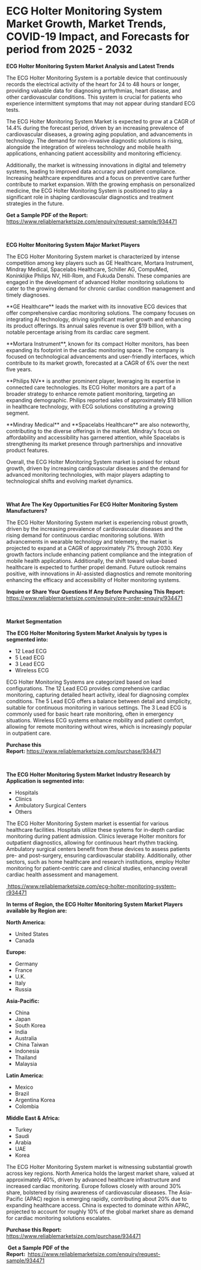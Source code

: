 <p><h1>ECG Holter Monitoring System Market Growth, Market Trends, COVID-19 Impact, and Forecasts for period from 2025 - 2032</h1></p><p><strong>ECG Holter Monitoring System Market Analysis and Latest Trends</strong></p>
<p><p>The ECG Holter Monitoring System is a portable device that continuously records the electrical activity of the heart for 24 to 48 hours or longer, providing valuable data for diagnosing arrhythmias, heart disease, and other cardiovascular conditions. This system is crucial for patients who experience intermittent symptoms that may not appear during standard ECG tests.</p><p>The ECG Holter Monitoring System Market is expected to grow at a CAGR of 14.4% during the forecast period, driven by an increasing prevalence of cardiovascular diseases, a growing aging population, and advancements in technology. The demand for non-invasive diagnostic solutions is rising, alongside the integration of wireless technology and mobile health applications, enhancing patient accessibility and monitoring efficiency.</p><p>Additionally, the market is witnessing innovations in digital and telemetry systems, leading to improved data accuracy and patient compliance. Increasing healthcare expenditures and a focus on preventive care further contribute to market expansion. With the growing emphasis on personalized medicine, the ECG Holter Monitoring System is positioned to play a significant role in shaping cardiovascular diagnostics and treatment strategies in the future.</p></p>
<p><strong>Get a Sample PDF of the Report:&nbsp;</strong> <a href="https://www.reliablemarketsize.com/enquiry/request-sample/934471?utm_campaign=3007&utm_medium=2&utm_source=Github&utm_content=ia&utm_term=18042025&utm_id=ecg-holter-monitoring-system">https://www.reliablemarketsize.com/enquiry/request-sample/934471</a></p>
<p>&nbsp;</p>
<p><strong>ECG Holter Monitoring System Major Market Players</strong></p>
<p><p>The ECG Holter Monitoring System market is characterized by intense competition among key players such as GE Healthcare, Mortara Instrument, Mindray Medical, Spacelabs Healthcare, Schiller AG, CompuMed, Koninklijke Philips NV, Hill-Rom, and Fukuda Denshi. These companies are engaged in the development of advanced Holter monitoring solutions to cater to the growing demand for chronic cardiac condition management and timely diagnoses.</p><p>**GE Healthcare** leads the market with its innovative ECG devices that offer comprehensive cardiac monitoring solutions. The company focuses on integrating AI technology, driving significant market growth and enhancing its product offerings. Its annual sales revenue is over $19 billion, with a notable percentage arising from its cardiac care segment.</p><p>**Mortara Instrument**, known for its compact Holter monitors, has been expanding its footprint in the cardiac monitoring space. The company is focused on technological advancements and user-friendly interfaces, which contribute to its market growth, forecasted at a CAGR of 6% over the next five years.</p><p>**Philips NV** is another prominent player, leveraging its expertise in connected care technologies. Its ECG Holter monitors are a part of a broader strategy to enhance remote patient monitoring, targeting an expanding demographic. Philips reported sales of approximately $18 billion in healthcare technology, with ECG solutions constituting a growing segment.</p><p>**Mindray Medical** and **Spacelabs Healthcare** are also noteworthy, contributing to the diverse offerings in the market. Mindray's focus on affordability and accessibility has garnered attention, while Spacelabs is strengthening its market presence through partnerships and innovative product features.</p><p>Overall, the ECG Holter Monitoring System market is poised for robust growth, driven by increasing cardiovascular diseases and the demand for advanced monitoring technologies, with major players adapting to technological shifts and evolving market dynamics.</p></p>
<p>&nbsp;</p>
<p><strong>What Are The Key Opportunities For ECG Holter Monitoring System Manufacturers?</strong></p>
<p><p>The ECG Holter Monitoring System market is experiencing robust growth, driven by the increasing prevalence of cardiovascular diseases and the rising demand for continuous cardiac monitoring solutions. With advancements in wearable technology and telemetry, the market is projected to expand at a CAGR of approximately 7% through 2030. Key growth factors include enhancing patient compliance and the integration of mobile health applications. Additionally, the shift toward value-based healthcare is expected to further propel demand. Future outlook remains positive, with innovations in AI-assisted diagnostics and remote monitoring enhancing the efficacy and accessibility of Holter monitoring systems.</p></p>
<p><strong>Inquire or Share Your Questions If Any Before Purchasing This Report:</strong> <a href="https://www.reliablemarketsize.com/enquiry/pre-order-enquiry/934471?utm_campaign=3007&utm_medium=2&utm_source=Github&utm_content=ia&utm_term=18042025&utm_id=ecg-holter-monitoring-system">https://www.reliablemarketsize.com/enquiry/pre-order-enquiry/934471</a></p>
<p>&nbsp;</p>
<p><strong>Market Segmentation</strong></p>
<p><strong>The ECG Holter Monitoring System Market Analysis by types is segmented into:</strong></p>
<p><ul><li>12 Lead ECG</li><li>5 Lead ECG</li><li>3 Lead ECG</li><li>Wireless ECG</li></ul></p>
<p><p>ECG Holter Monitoring Systems are categorized based on lead configurations. The 12 Lead ECG provides comprehensive cardiac monitoring, capturing detailed heart activity, ideal for diagnosing complex conditions. The 5 Lead ECG offers a balance between detail and simplicity, suitable for continuous monitoring in various settings. The 3 Lead ECG is commonly used for basic heart rate monitoring, often in emergency situations. Wireless ECG systems enhance mobility and patient comfort, allowing for remote monitoring without wires, which is increasingly popular in outpatient care.</p></p>
<p><strong>Purchase this Report:&nbsp;</strong><a href="https://www.reliablemarketsize.com/purchase/934471?utm_campaign=3007&utm_medium=2&utm_source=Github&utm_content=ia&utm_term=18042025&utm_id=ecg-holter-monitoring-system">https://www.reliablemarketsize.com/purchase/934471</a></p>
<p>&nbsp;</p>
<p><strong>The ECG Holter Monitoring System Market Industry Research by Application is segmented into:</strong></p>
<p><ul><li>Hospitals</li><li>Clinics</li><li>Ambulatory Surgical Centers</li><li>Others</li></ul></p>
<p><p>The ECG Holter Monitoring System market is essential for various healthcare facilities. Hospitals utilize these systems for in-depth cardiac monitoring during patient admission. Clinics leverage Holter monitors for outpatient diagnostics, allowing for continuous heart rhythm tracking. Ambulatory surgical centers benefit from these devices to assess patients pre- and post-surgery, ensuring cardiovascular stability. Additionally, other sectors, such as home healthcare and research institutions, employ Holter monitoring for patient-centric care and clinical studies, enhancing overall cardiac health assessment and management.</p></p>
<p><a href="https://www.reliablemarketsize.com/ecg-holter-monitoring-system-r934471?utm_campaign=3007&utm_medium=2&utm_source=Github&utm_content=ia&utm_term=18042025&utm_id=ecg-holter-monitoring-system">&nbsp;https://www.reliablemarketsize.com/ecg-holter-monitoring-system-r934471</a></p>
<p><strong>In terms of Region, the ECG Holter Monitoring System Market Players available by Region are:</strong></p>
<p>
    <p> <strong> North America: </strong>
        <ul>
            <li>United States</li>
            <li>Canada</li>
        </ul>
        </p> 
    <p> <strong> Europe: </strong>
        <ul>
            <li>Germany</li>
            <li>France</li>
            <li>U.K.</li>
            <li>Italy</li>
            <li>Russia</li>
        </ul>
        </p> 
    <p> <strong> Asia-Pacific: </strong>
        <ul>
            <li>China</li>
            <li>Japan</li>
            <li>South Korea</li>
            <li>India</li>
            <li>Australia</li>
            <li>China Taiwan</li>
            <li>Indonesia</li>
            <li>Thailand</li>
            <li>Malaysia</li>
        </ul>
        </p> 
    <p> <strong> Latin America: </strong>
        <ul>
            <li>Mexico</li>
            <li>Brazil</li>
            <li>Argentina Korea</li>
            <li>Colombia</li>
        </ul>
        </p> 
    <p> <strong> Middle East & Africa: </strong>
        <ul>
            <li>Turkey</li>
            <li>Saudi</li>
            <li>Arabia</li>
            <li>UAE</li>
            <li>Korea</li>
        </ul>
    </p>
    </p>
<p><p>The ECG Holter Monitoring System market is witnessing substantial growth across key regions. North America holds the largest market share, valued at approximately 40%, driven by advanced healthcare infrastructure and increased cardiac monitoring. Europe follows closely with around 30% share, bolstered by rising awareness of cardiovascular diseases. The Asia-Pacific (APAC) region is emerging rapidly, contributing about 20% due to expanding healthcare access. China is expected to dominate within APAC, projected to account for roughly 10% of the global market share as demand for cardiac monitoring solutions escalates.</p></p>
<p><strong>Purchase this Report: </strong><a href="https://www.reliablemarketsize.com/purchase/934471?utm_campaign=3007&utm_medium=2&utm_source=Github&utm_content=ia&utm_term=18042025&utm_id=ecg-holter-monitoring-system">https://www.reliablemarketsize.com/purchase/934471</a></p>
<p>&nbsp;<strong>Get a Sample PDF of the Report:&nbsp;&nbsp;</strong><a href="https://www.reliablemarketsize.com/enquiry/request-sample/934471?utm_campaign=3007&utm_medium=2&utm_source=Github&utm_content=ia&utm_term=18042025&utm_id=ecg-holter-monitoring-system">https://www.reliablemarketsize.com/enquiry/request-sample/934471</a></p>
<p><strong></strong></p>
<p><p></p><p></p><p></p></p>